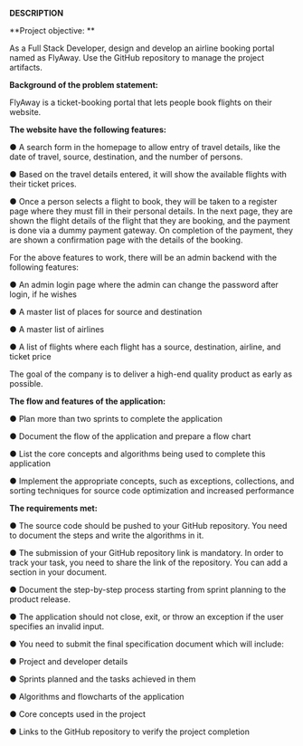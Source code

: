 **DESCRIPTION**

**Project objective: **

As a Full Stack Developer, design and develop an airline booking portal named as FlyAway. Use the GitHub repository to manage the project artifacts. 

 

**Background of the problem statement:**

FlyAway is a ticket-booking portal that lets people book flights on their website.

 

**The website have the following features:**

● A search form in the homepage to allow entry of travel details, like the date of travel, source, destination, and the number of persons.

● Based on the travel details entered, it will show the available flights with their ticket prices.

● Once a person selects a flight to book, they will be taken to a register page where they must fill in their personal details. In the next page, they are shown the flight details of the flight that they are booking, and the payment is done via a dummy payment gateway. On completion of the payment, they are shown a confirmation page with the details of the booking.   
 

For the above features to work, there will be an admin backend with the following features:

● An admin login page where the admin can change the password after login, if he wishes

● A master list of places for source and destination

● A master list of airlines

● A list of flights where each flight has a source, destination, airline, and ticket price

     
The goal of the company is to deliver a high-end quality product as early as possible. 
 

**The flow and features of the application:**

● Plan more than two sprints to complete the application

● Document the flow of the application and prepare a flow chart 

● List the core concepts and algorithms being used to complete this application

● Implement the appropriate concepts, such as exceptions, collections, and sorting techniques for source code optimization and increased performance 


 

**The requirements met:**

● The source code should be pushed to your GitHub repository. You need to document the steps and write the algorithms in it.

● The submission of your GitHub repository link is mandatory. In order to track your task, you need to share the link of the repository. You can add a section in your document. 

● Document the step-by-step process starting from sprint planning to the product release. 

● The application should not close, exit, or throw an exception if the user specifies an invalid input.

● You need to submit the final specification document which will include: 

● Project and developer details 

● Sprints planned and the tasks achieved in them 

● Algorithms and flowcharts of the application 

● Core concepts used in the project 

● Links to the GitHub repository to verify the project completion 

